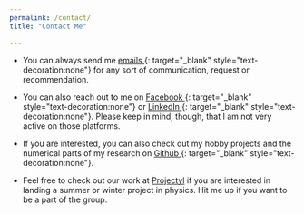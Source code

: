 ```yaml
---
permalink: /contact/
title: "Contact Me"

---
```


- You can always send me [emails <i class="fas fa-envelope-square"></i>](mailto:mukherjeeabhirup444@gmail.com){: target="_blank" style="text-decoration:none"} for any sort of communication, request or recommendation.

- You can also reach out to me on [Facebook <i class="fab fa-facebook"></i>](https://www.facebook.com/Seary.Blue){: target="_blank" style="text-decoration:none"} or [LinkedIn <i class="fab fa-linkedin"></i>](https://www.linkedin.com/in/abhirup-mukherjee-665588229){: target="_blank" style="text-decoration:none"}. Please keep in mind, though, that I am not very active on those platforms.

- If you are interested, you can also check out my hobby projects and the numerical parts of my research on [Github <i class="fab fa-github"></i>](https://github.com/abhirup-m){: target="_blank" style="text-decoration:none"}.

- Feel free to check out our work at [Projectyl](https://www.facebook.com/projectyl.in) if you are interested in landing a summer or winter project in physics. Hit me up if you want to be a part of the group.
